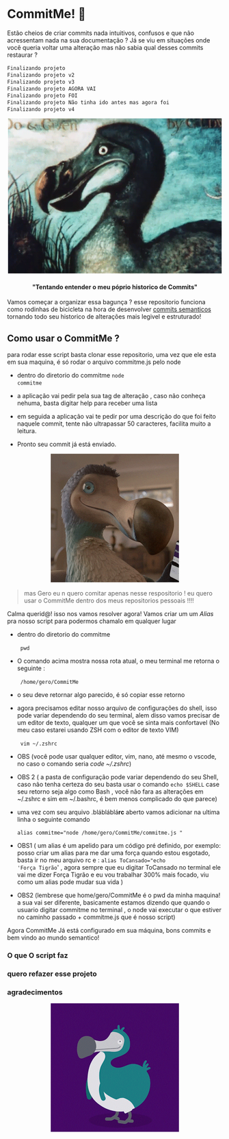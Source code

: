 # CommitMe! 🦤

Estão cheios de criar commits nada intuitivos, confusos e que não acressentam nada na sua documentação ?
Já se viu em situações onde você queria voltar uma alteração mas não sabia qual desses commits restaurar ?

    Finalizando projeto
    Finalizando projeto v2
    Finalizando projeto v3
    Finalizando projeto AGORA VAI
    Finalizando projeto FOI 
    Finalizando projeto Não tinha ido antes mas agora foi
    Finalizando projeto v4

<p  align="center">
<img src="./assets/ezgif-1-8783a798b8.gif"  alt="Creepy Dodo">
</p>

<h4 align="center" > "Tentando entender o meu póprio historico de Commits" </h4>


  Vamos começar a organizar essa bagunça ? esse repositorio funciona como rodinhas de bicicleta na hora de desenvolver [commits semanticos](https://www.conventionalcommits.org/en/v1.0.0/)  tornando todo seu historico de alterações mais legivel e estruturado!

## Como usar o CommitMe ?

 para rodar esse script basta clonar esse repositorio, uma vez que ele esta em sua maquina, é só rodar o arquivo commitme.js pelo node
 
 * dentro do diretorio do commitme 
    <code>node commitme</code>

* a aplicação vai pedir pela sua tag de alteração , caso não conheça nehuma, basta digitar help para receber uma lista
* em seguida a aplicação vai te pedir por uma descrição do que foi feito naquele commit,  tente não ultrapassar 50 caracteres, facilita muito a leitura.
* Pronto seu commit já está enviado.
<p  align="center">
<img src="./assets/hmmm%20intresting.gif"  alt="happy Dodo">
</p>


> mas Gero eu n quero comitar apenas nesse respositorio ! eu quero usar
> o CommitMe dentro dos meus repositorios pessoais !!!!

Calma querid@! isso nos vamos resolver agora! 
Vamos criar um um *Alias* pra nosso script para podermos chamalo em qualquer lugar

* dentro do diretorio do commitme 

    <code> pwd </code>

* O comando acima mostra nossa rota atual, o meu terminal me retorna o seguinte :

 

    

  

     <code> /home/gero/CommitMe </code>

* o seu deve retornar algo parecido, é só copiar esse retorno
* agora precisamos editar nosso arquivo de  configurações do shell, isso pode variar dependendo do seu terminal, alem disso vamos precisar de um editor de texto, qualquer um que você se sinta mais confortavel (No meu caso estarei usando ZSH com o editor de texto VIM)
 
   

    <code> vim ~/.zshrc </code>

 

* OBS (você pode usar qualquer editor, vim, nano, até mesmo o vscode, no caso o comando seria *code ~/.zshrc*)
* OBS 2 ( a pasta de configuração pode variar dependendo do seu Shell, caso não tenha certeza do seu basta usar o comando `echo $SHELL`  case seu retorno seja algo como Bash , você não fara as alterações em ~/.zshrc e sim em ~/.bashrc, é bem menos complicado do que parece)

* uma vez com seu arquivo .blábláblá**rc** aberto  vamos adicionar na ultima linha o seguinte comando

      alias commitme="node /home/gero/CommitMe/commitme.js "

* OBS1 ( um alias é um apelido para um código pré definido, por exemplo:  posso criar um alias para me dar uma força quando estou esgotado, basta ir no meu arquivo rc e :  <code>alias ToCansado="echo 'Força Tigrão</code>' , agora sempre que eu digitar ToCansado no terminal ele vai me dizer Força Tigrão e eu vou trabalhar 300% mais focado, viu como um alias pode mudar sua vida )
* OBS2  (lembrese que home/gero/CommitMe é o pwd da minha maquina! a sua vai ser diferente,  basicamente estamos dizendo que  quando o usuario digitar commitme no terminal , o node vai executar o que estiver no caminho passado + commitme.js que é nosso script)

Agora CommitMe Já está configurado em sua máquina, bons commits e bem vindo ao mundo semantico!

### O que O script faz
### quero refazer esse projeto
### agradecimentos

<p  align="center">
<img src="./assets/giphy.gif"  alt="goodby Dodo">
</p>
